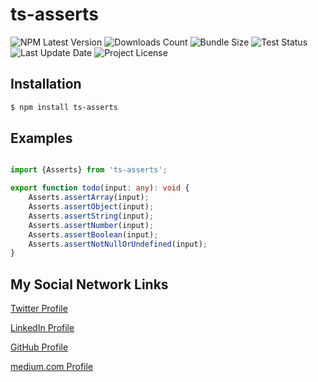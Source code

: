 # ts-asserts

![NPM Latest Version](https://img.shields.io/npm/v/ts-asserts)
![Downloads Count](https://img.shields.io/npm/dm/ts-asserts.svg)
![Bundle Size](https://packagephobia.now.sh/badge?p=ts-asserts)
![Test Status](https://img.shields.io/travis/karbashevskyi/ts-asserts/main.svg)
![Last Update Date](https://img.shields.io/github/last-commit/karbashevskyi/ts-asserts)
![Project License](https://img.shields.io/github/license/karbashevskyi/ts-asserts)

## Installation

```bash
$ npm install ts-asserts
```

## Examples

```typescript

import {Asserts} from 'ts-asserts';

export function todo(input: any): void {
    Asserts.assertArray(input);
    Asserts.assertObject(input);
    Asserts.assertString(input);
    Asserts.assertNumber(input);
    Asserts.assertBoolean(input);
    Asserts.assertNotNullOrUndefined(input);
}

```


## My Social Network Links
[Twitter Profile](https://twitter.com/Karbashevskyi)

[LinkedIn Profile](https://www.linkedin.com/in/ivan-karbashevskyi/)

[GitHub Profile](https://github.com/Karbashevskyi)

[medium.com Profile](https://medium.com/@ivankarbashevskyi)
